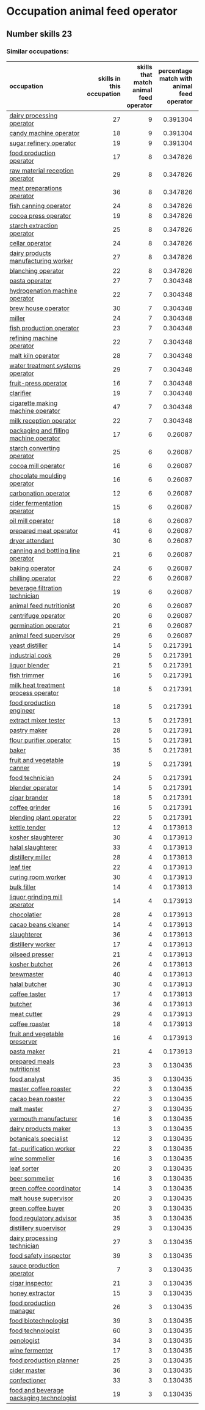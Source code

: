 # Occupation animal feed operator
## Number skills 23
### Similar occupations:
| occupation                                                                              |   skills in this occupation |   skills that match animal feed operator |   percentage match with animal feed operator |   skills not in animal feed operator |
|:----------------------------------------------------------------------------------------|----------------------------:|-----------------------------------------:|---------------------------------------------:|-------------------------------------:|
| [dairy processing operator](dairy_processing_operator.md)                               |                          27 |                                        9 |                                     0.391304 |                                   18 |
| [candy machine operator](candy_machine_operator.md)                                     |                          18 |                                        9 |                                     0.391304 |                                    9 |
| [sugar refinery operator](sugar_refinery_operator.md)                                   |                          19 |                                        9 |                                     0.391304 |                                   10 |
| [food production operator](food_production_operator.md)                                 |                          17 |                                        8 |                                     0.347826 |                                    9 |
| [raw material reception operator](raw_material_reception_operator.md)                   |                          29 |                                        8 |                                     0.347826 |                                   21 |
| [meat preparations operator](meat_preparations_operator.md)                             |                          36 |                                        8 |                                     0.347826 |                                   28 |
| [fish canning operator](fish_canning_operator.md)                                       |                          24 |                                        8 |                                     0.347826 |                                   16 |
| [cocoa press operator](cocoa_press_operator.md)                                         |                          19 |                                        8 |                                     0.347826 |                                   11 |
| [starch extraction operator](starch_extraction_operator.md)                             |                          25 |                                        8 |                                     0.347826 |                                   17 |
| [cellar operator](cellar_operator.md)                                                   |                          24 |                                        8 |                                     0.347826 |                                   16 |
| [dairy products manufacturing worker](dairy_products_manufacturing_worker.md)           |                          27 |                                        8 |                                     0.347826 |                                   19 |
| [blanching operator](blanching_operator.md)                                             |                          22 |                                        8 |                                     0.347826 |                                   14 |
| [pasta operator](pasta_operator.md)                                                     |                          27 |                                        7 |                                     0.304348 |                                   20 |
| [hydrogenation machine operator](hydrogenation_machine_operator.md)                     |                          22 |                                        7 |                                     0.304348 |                                   15 |
| [brew house operator](brew_house_operator.md)                                           |                          30 |                                        7 |                                     0.304348 |                                   23 |
| [miller](miller.md)                                                                     |                          24 |                                        7 |                                     0.304348 |                                   17 |
| [fish production operator](fish_production_operator.md)                                 |                          23 |                                        7 |                                     0.304348 |                                   16 |
| [refining machine operator](refining_machine_operator.md)                               |                          22 |                                        7 |                                     0.304348 |                                   15 |
| [malt kiln operator](malt_kiln_operator.md)                                             |                          28 |                                        7 |                                     0.304348 |                                   21 |
| [water treatment systems operator](water_treatment_systems_operator.md)                 |                          29 |                                        7 |                                     0.304348 |                                   22 |
| [fruit-press operator](fruit-press_operator.md)                                         |                          16 |                                        7 |                                     0.304348 |                                    9 |
| [clarifier](clarifier.md)                                                               |                          19 |                                        7 |                                     0.304348 |                                   12 |
| [cigarette making machine operator](cigarette_making_machine_operator.md)               |                          47 |                                        7 |                                     0.304348 |                                   40 |
| [milk reception operator](milk_reception_operator.md)                                   |                          22 |                                        7 |                                     0.304348 |                                   15 |
| [packaging and filling machine operator](packaging_and_filling_machine_operator.md)     |                          17 |                                        6 |                                     0.26087  |                                   11 |
| [starch converting operator](starch_converting_operator.md)                             |                          25 |                                        6 |                                     0.26087  |                                   19 |
| [cocoa mill operator](cocoa_mill_operator.md)                                           |                          16 |                                        6 |                                     0.26087  |                                   10 |
| [chocolate moulding operator](chocolate_moulding_operator.md)                           |                          16 |                                        6 |                                     0.26087  |                                   10 |
| [carbonation operator](carbonation_operator.md)                                         |                          12 |                                        6 |                                     0.26087  |                                    6 |
| [cider fermentation operator](cider_fermentation_operator.md)                           |                          15 |                                        6 |                                     0.26087  |                                    9 |
| [oil mill operator](oil_mill_operator.md)                                               |                          18 |                                        6 |                                     0.26087  |                                   12 |
| [prepared meat operator](prepared_meat_operator.md)                                     |                          41 |                                        6 |                                     0.26087  |                                   35 |
| [dryer attendant](dryer_attendant.md)                                                   |                          30 |                                        6 |                                     0.26087  |                                   24 |
| [canning and bottling line operator](canning_and_bottling_line_operator.md)             |                          21 |                                        6 |                                     0.26087  |                                   15 |
| [baking operator](baking_operator.md)                                                   |                          24 |                                        6 |                                     0.26087  |                                   18 |
| [chilling operator](chilling_operator.md)                                               |                          22 |                                        6 |                                     0.26087  |                                   16 |
| [beverage filtration technician](beverage_filtration_technician.md)                     |                          19 |                                        6 |                                     0.26087  |                                   13 |
| [animal feed nutritionist](animal_feed_nutritionist.md)                                 |                          20 |                                        6 |                                     0.26087  |                                   14 |
| [centrifuge operator](centrifuge_operator.md)                                           |                          20 |                                        6 |                                     0.26087  |                                   14 |
| [germination operator](germination_operator.md)                                         |                          21 |                                        6 |                                     0.26087  |                                   15 |
| [animal feed supervisor](animal_feed_supervisor.md)                                     |                          29 |                                        6 |                                     0.26087  |                                   23 |
| [yeast distiller](yeast_distiller.md)                                                   |                          14 |                                        5 |                                     0.217391 |                                    9 |
| [industrial cook](industrial_cook.md)                                                   |                          29 |                                        5 |                                     0.217391 |                                   24 |
| [liquor blender](liquor_blender.md)                                                     |                          21 |                                        5 |                                     0.217391 |                                   16 |
| [fish trimmer](fish_trimmer.md)                                                         |                          16 |                                        5 |                                     0.217391 |                                   11 |
| [milk heat treatment process operator](milk_heat_treatment_process_operator.md)         |                          18 |                                        5 |                                     0.217391 |                                   13 |
| [food production engineer](food_production_engineer.md)                                 |                          18 |                                        5 |                                     0.217391 |                                   13 |
| [extract mixer tester](extract_mixer_tester.md)                                         |                          13 |                                        5 |                                     0.217391 |                                    8 |
| [pastry maker](pastry_maker.md)                                                         |                          28 |                                        5 |                                     0.217391 |                                   23 |
| [flour purifier operator](flour_purifier_operator.md)                                   |                          15 |                                        5 |                                     0.217391 |                                   10 |
| [baker](baker.md)                                                                       |                          35 |                                        5 |                                     0.217391 |                                   30 |
| [fruit and vegetable canner](fruit_and_vegetable_canner.md)                             |                          19 |                                        5 |                                     0.217391 |                                   14 |
| [food technician](food_technician.md)                                                   |                          24 |                                        5 |                                     0.217391 |                                   19 |
| [blender operator](blender_operator.md)                                                 |                          14 |                                        5 |                                     0.217391 |                                    9 |
| [cigar brander](cigar_brander.md)                                                       |                          18 |                                        5 |                                     0.217391 |                                   13 |
| [coffee grinder](coffee_grinder.md)                                                     |                          16 |                                        5 |                                     0.217391 |                                   11 |
| [blending plant operator](blending_plant_operator.md)                                   |                          22 |                                        5 |                                     0.217391 |                                   17 |
| [kettle tender](kettle_tender.md)                                                       |                          12 |                                        4 |                                     0.173913 |                                    8 |
| [kosher slaughterer](kosher_slaughterer.md)                                             |                          30 |                                        4 |                                     0.173913 |                                   26 |
| [halal slaughterer](halal_slaughterer.md)                                               |                          33 |                                        4 |                                     0.173913 |                                   29 |
| [distillery miller](distillery_miller.md)                                               |                          28 |                                        4 |                                     0.173913 |                                   24 |
| [leaf tier](leaf_tier.md)                                                               |                          22 |                                        4 |                                     0.173913 |                                   18 |
| [curing room worker](curing_room_worker.md)                                             |                          30 |                                        4 |                                     0.173913 |                                   26 |
| [bulk filler](bulk_filler.md)                                                           |                          14 |                                        4 |                                     0.173913 |                                   10 |
| [liquor grinding mill operator](liquor_grinding_mill_operator.md)                       |                          14 |                                        4 |                                     0.173913 |                                   10 |
| [chocolatier](chocolatier.md)                                                           |                          28 |                                        4 |                                     0.173913 |                                   24 |
| [cacao beans cleaner](cacao_beans_cleaner.md)                                           |                          14 |                                        4 |                                     0.173913 |                                   10 |
| [slaughterer](slaughterer.md)                                                           |                          36 |                                        4 |                                     0.173913 |                                   32 |
| [distillery worker](distillery_worker.md)                                               |                          17 |                                        4 |                                     0.173913 |                                   13 |
| [oilseed presser](oilseed_presser.md)                                                   |                          21 |                                        4 |                                     0.173913 |                                   17 |
| [kosher butcher](kosher_butcher.md)                                                     |                          26 |                                        4 |                                     0.173913 |                                   22 |
| [brewmaster](brewmaster.md)                                                             |                          40 |                                        4 |                                     0.173913 |                                   36 |
| [halal butcher](halal_butcher.md)                                                       |                          30 |                                        4 |                                     0.173913 |                                   26 |
| [coffee taster](coffee_taster.md)                                                       |                          17 |                                        4 |                                     0.173913 |                                   13 |
| [butcher](butcher.md)                                                                   |                          36 |                                        4 |                                     0.173913 |                                   32 |
| [meat cutter](meat_cutter.md)                                                           |                          29 |                                        4 |                                     0.173913 |                                   25 |
| [coffee roaster](coffee_roaster.md)                                                     |                          18 |                                        4 |                                     0.173913 |                                   14 |
| [fruit and vegetable preserver](fruit_and_vegetable_preserver.md)                       |                          16 |                                        4 |                                     0.173913 |                                   12 |
| [pasta maker](pasta_maker.md)                                                           |                          21 |                                        4 |                                     0.173913 |                                   17 |
| [prepared meals nutritionist](prepared_meals_nutritionist.md)                           |                          23 |                                        3 |                                     0.130435 |                                   20 |
| [food analyst](food_analyst.md)                                                         |                          35 |                                        3 |                                     0.130435 |                                   32 |
| [master coffee roaster](master_coffee_roaster.md)                                       |                          22 |                                        3 |                                     0.130435 |                                   19 |
| [cacao bean roaster](cacao_bean_roaster.md)                                             |                          22 |                                        3 |                                     0.130435 |                                   19 |
| [malt master](malt_master.md)                                                           |                          27 |                                        3 |                                     0.130435 |                                   24 |
| [vermouth manufacturer](vermouth_manufacturer.md)                                       |                          16 |                                        3 |                                     0.130435 |                                   13 |
| [dairy products maker](dairy_products_maker.md)                                         |                          13 |                                        3 |                                     0.130435 |                                   10 |
| [botanicals specialist](botanicals_specialist.md)                                       |                          12 |                                        3 |                                     0.130435 |                                    9 |
| [fat-purification worker](fat-purification_worker.md)                                   |                          22 |                                        3 |                                     0.130435 |                                   19 |
| [wine sommelier](wine_sommelier.md)                                                     |                          16 |                                        3 |                                     0.130435 |                                   13 |
| [leaf sorter](leaf_sorter.md)                                                           |                          20 |                                        3 |                                     0.130435 |                                   17 |
| [beer sommelier](beer_sommelier.md)                                                     |                          16 |                                        3 |                                     0.130435 |                                   13 |
| [green coffee coordinator](green coffee coordinator.md)                                 |                          14 |                                        3 |                                     0.130435 |                                   11 |
| [malt house supervisor](malt_house_supervisor.md)                                       |                          20 |                                        3 |                                     0.130435 |                                   17 |
| [green coffee buyer](green_coffee_buyer.md)                                             |                          20 |                                        3 |                                     0.130435 |                                   17 |
| [food regulatory advisor](food_regulatory_advisor.md)                                   |                          35 |                                        3 |                                     0.130435 |                                   32 |
| [distillery supervisor](distillery_supervisor.md)                                       |                          29 |                                        3 |                                     0.130435 |                                   26 |
| [dairy processing technician](dairy_processing_technician.md)                           |                          27 |                                        3 |                                     0.130435 |                                   24 |
| [food safety inspector](food_safety_inspector.md)                                       |                          39 |                                        3 |                                     0.130435 |                                   36 |
| [sauce production operator](sauce_production_operator.md)                               |                           7 |                                        3 |                                     0.130435 |                                    4 |
| [cigar inspector](cigar_inspector.md)                                                   |                          21 |                                        3 |                                     0.130435 |                                   18 |
| [honey extractor](honey_extractor.md)                                                   |                          15 |                                        3 |                                     0.130435 |                                   12 |
| [food production manager](food_production_manager.md)                                   |                          26 |                                        3 |                                     0.130435 |                                   23 |
| [food biotechnologist](food_biotechnologist.md)                                         |                          39 |                                        3 |                                     0.130435 |                                   36 |
| [food technologist](food_technologist.md)                                               |                          60 |                                        3 |                                     0.130435 |                                   57 |
| [oenologist](oenologist.md)                                                             |                          34 |                                        3 |                                     0.130435 |                                   31 |
| [wine fermenter](wine_fermenter.md)                                                     |                          17 |                                        3 |                                     0.130435 |                                   14 |
| [food production planner](food_production_planner.md)                                   |                          25 |                                        3 |                                     0.130435 |                                   22 |
| [cider master](cider_master.md)                                                         |                          36 |                                        3 |                                     0.130435 |                                   33 |
| [confectioner](confectioner.md)                                                         |                          33 |                                        3 |                                     0.130435 |                                   30 |
| [food and beverage packaging technologist](food_and_beverage_packaging_technologist.md) |                          19 |                                        3 |                                     0.130435 |                                   16 |
